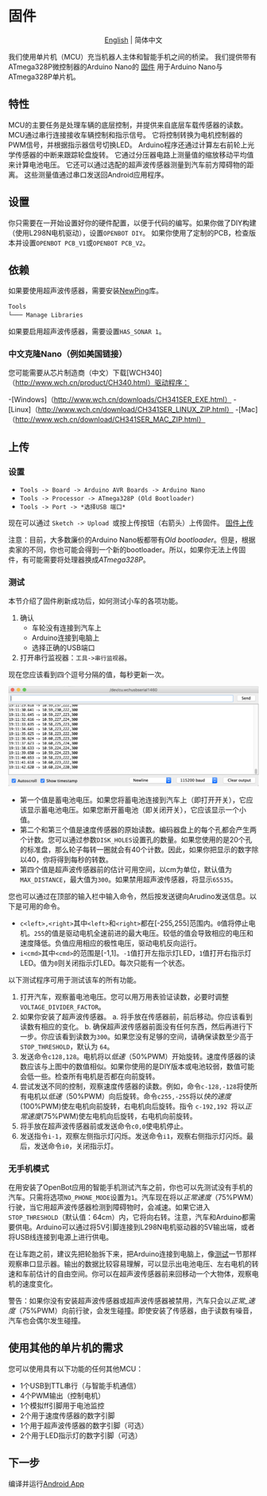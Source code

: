# 固件

<p align="center">
  <a href="README.md">English</a> |
  <span>简体中文</span>
</p>

我们使用单片机（MCU）充当机器人主体和智能手机之间的桥梁。 我们提供带有ATmega328P微控制器的Arduino Nano的 [固件](openbot_v1_nano/openbot_v1_nano.ino) 用于Arduino Nano与ATmega328P单片机。

## 特性

MCU的主要任务是处理车辆的底层控制，并提供来自底层车载传感器的读数。 MCU通过串行连接接收车辆控制和指示信号。 它将控制转换为电机控制器的PWM信号，并根据指示器信号切换LED。 Arduino程序还通过计算左右前轮上光学传感器的中断来跟踪轮盘旋转。 它通过分压器电路上测量值的缩放移动平均值来计算电池电压。 它还可以通过选配的超声波传感器测量到汽车前方障碍物的距离。 这些测量值通过串口发送回Android应用程序。

## 设置

你只需要在一开始设置好你的硬件配置，以便于代码的编写。如果你做了DIY构建（使用L298N电机驱动），设置`OPENBOT DIY`。
如果你使用了定制的PCB，检查版本并设置`OPENBOT PCB_V1`或`OPENBOT PCB_V2`。

## 依赖

如果要使用超声波传感器，需要安装[NewPing](https://playground.arduino.cc/Code/NewPing)库。

```markdown
Tools
└─── Manage Libraries
```

如果要启用超声波传感器，需要设置`HAS_SONAR 1`。

### 中文克隆Nano（例如美国链接）

您可能需要从芯片制造商（中文）下载[WCH340]（http://www.wch.cn/product/CH340.html）驱动程序：

-[Windows]（http://www.wch.cn/downloads/CH341SER_EXE.html）
-[Linux]（http://www.wch.cn/download/CH341SER_LINUX_ZIP.html）
-[Mac]（http://www.wch.cn/download/CH341SER_MAC_ZIP.html）

## 上传

### 设置

- `Tools -> Board -> Arduino AVR Boards -> Arduino Nano`
- `Tools -> Processor -> ATmega328P (Old Bootloader)`
- `Tools -> Port -> *选择USB 端口*`

现在可以通过 `Sketch -> Upload `或按上传按钮（右箭头）上传固件。
[固件上传](../docs/images/firmware_upload.png)

注意：目前，大多数廉价的Arduino Nano板都带有*Old bootloader*。但是，根据卖家的不同，你也可能会得到一个新的bootloader。所以，如果你无法上传固件，有可能需要将处理器换成*ATmega328P*。

### 测试

本节介绍了固件刷新成功后，如何测试小车的各项功能。

1. 确认
    - 车轮没有连接到汽车上
    - Arduino连接到电脑上
    - 选择正确的USB端口
2. 打开串行监视器：`工具->串行监视器`。

现在您应该看到四个逗号分隔的值，每秒更新一次。

![串行监视器](../docs/images/serial_monitor.png)

- 第一个值是蓄电池电压。如果您将蓄电池连接到汽车上（即打开开关），它应该显示蓄电池电压。如果您断开蓄电池（即关闭开关），它应该显示一个小值。
- 第二个和第三个值是速度传感器的原始读数。编码器盘上的每个孔都会产生两个计数。您可以通过参数`DISK_HOLES`设置孔的数量。如果您使用的是20个孔的标准盘，那么轮子每转一圈就会有40个计数。因此，如果你把显示的数字除以40，你将得到每秒的转数。
- 第四个值是超声波传感器前的估计可用空间，以cm为单位，默认值为`MAX_DISTANCE`，最大值为`300`。如果禁用超声波传感器，将显示`65535`。

您也可以通过在顶部的输入栏中输入命令，然后按发送键向Arudino发送信息。以下是可用的命令。

- `c<left>,<right>`其中`<left>`和`<right>`都在[-255,255]范围内。`0`值将停止电机。`255`的值是驱动电机全速前进的最大电压。较低的值会导致相应的电压和速度降低。负值应用相应的极性电压，驱动电机反向运行。
- `i<cmd>`其中`<cmd>`的范围是[-1,1]。`-1`值打开左指示灯LED，`1`值打开右指示灯LED。值为`0`则关闭指示灯LED。每次只能有一个状态。

以下测试程序可用于测试该车的所有功能。

1. 打开汽车，观察蓄电池电压。您可以用万用表验证读数，必要时调整`VOLTAGE_DIVIDER_FACTOR`。
2. 如果你安装了超声波传感器。
    a. 将手放在传感器前，前后移动。你应该看到读数有相应的变化。
    b. 确保超声波传感器前面没有任何东西，然后再进行下一步。你应该看到读数为`300`。如果您没有足够的空间，请确保读数至少高于 `STOP_THRESHOLD`，默认为 `64`。
3. 发送命令`c128,128`。电机将以*低速*（50%PWM）开始旋转。速度传感器的读数应该与上图中的数值相似。如果你使用的是DIY版本或电池较弱，数值可能会低一些。检查所有电机是否都在向前旋转。
4. 尝试发送不同的控制，观察速度传感器的读数。例如，命令`c-128,-128`将使所有电机以*低速*（50%PWM）向后旋转。命令`c255,-255`将以*快的速度*(100%PWM)使左电机向前旋转，右电机向后旋转。指令 `c-192,192 `将以*正常速度*(75%PWM)使左电机向后旋转，右电机向前旋转。
5. 将手放在超声波传感器前或发送命令`c0,0`使电机停止。
6. 发送指令`i-1`，观察左侧指示灯闪烁。发送命令`i1`，观察右侧指示灯闪烁。最后，发送命令`i0`，关闭指示灯。

### 无手机模式

在用安装了OpenBot应用的智能手机测试汽车之前，你也可以先测试没有手机的汽车。只需将选项`NO_PHONE_MODE`设置为`1`。汽车现在将以*正常速度*（75%PWM）行驶，当它用超声波传感器检测到障碍物时，会减速。如果它进入`STOP_THRESHOLD`（默认值：64cm）内，它将向右转。注意，汽车和Arduino都需要供电。Arduino可以通过将5V引脚连接到L298N电机驱动器的5V输出端，或者将USB线连接到电源上进行供电。

在让车跑之前，建议先把轮胎拆下来，把Arduino连接到电脑上，像[测试](#testing)一节那样观察串口显示器。输出的数据比较容易理解，可以显示出电池电压、左右电机的转速和车前估计的自由空间。你可以在超声波传感器前来回移动一个大物体，观察电机的速度变化。

警告：如果你没有安装超声波传感器或超声波传感器被禁用，汽车只会以*正常_速度*（75%PWM）向前行驶，会发生碰撞。即使安装了传感器，由于读数有噪音，汽车也会偶尔发生碰撞。

## 使用其他的单片机的需求

您可以使用具有以下功能的任何其他MCU：

- 1个USB到TTL串行（与智能手机通信）
- 4个PWM输出（控制电机）
- 1个模拟ff引脚用于电池监控
- 2个用于速度传感器的数字引脚
- 1个用于超声波传感器的数字引脚（可选）
- 2个用于LED指示灯的数字引脚（可选）

## 下一步

编译并运行[Android App](../android/README.md)

